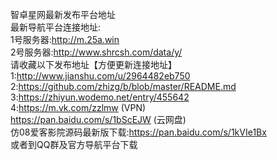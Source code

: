 智卓星网最新发布平台地址
<br>最新导航平台连接地址:<br>1号服务器:http://m.25a.win<br>2号服务器:http://www.shrcsh.com/data/y/
<br>请收藏以下发布地址【方便更新连接地址】<br>
1:http://www.jianshu.com/u/2964482eb750
<br>2:https://github.com/zhizg/b/blob/master/README.md
<br>3:https://zhiyun.wodemo.net/entry/455642
<br>4:https://m.vk.com/zzlmw (VPN)
<br>https://pan.baidu.com/s/1bScEJW (云网盘)
<br>仿08爱客影院源码最新版下载:https://pan.baidu.com/s/1kVIe1Bx
<br>或者到QQ群及官方导航平台下载
